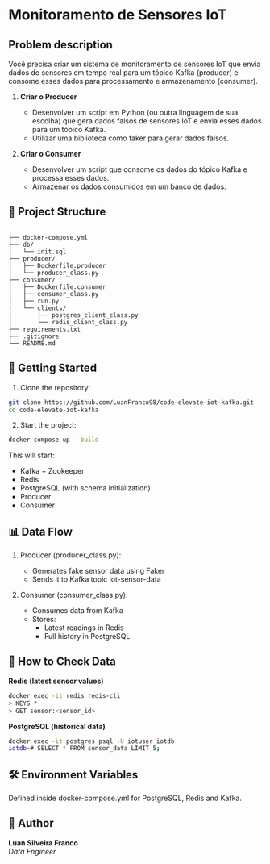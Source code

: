 # Monitoramento de Sensores IoT

## Problem description
Você precisa criar um sistema de monitoramento de sensores IoT que envia dados de sensores em tempo real para um tópico Kafka (producer) e consome esses dados para processamento e armazenamento (consumer).

1. **Criar o Producer**
    - Desenvolver um script em Python (ou outra linguagem de sua escolha) que gera dados falsos de sensores IoT e envia esses dados para um tópico Kafka.
    - Utilizar uma biblioteca como faker para gerar dados falsos.

2. **Criar o Consumer**
    - Desenvolver um script que consome os dados do tópico Kafka e processa esses dados.
    - Armazenar os dados consumidos em um banco de dados.

## 📁 Project Structure
```
.
├── docker-compose.yml
├── db/
│   └── init.sql
├── producer/
│   ├── Dockerfile.producer
│   └── producer_class.py
├── consumer/
│   ├── Dockerfile.consumer
│   ├── consumer_class.py
|   ├── run.py
|   └── clients/
|       ├── postgres_client_class.py
|       └── redis_client_class.py
├── requirements.txt
├── .gitignore
└── README.md
```

## 🚀 Getting Started
1. Clone the repository:
``` bash
git clone https://github.com/LuanFranco98/code-elevate-iot-kafka.git
cd code-elevate-iot-kafka
```
2. Start the project:
``` bash
docker-compose up --build
```

This will start:
- Kafka + Zookeeper
- Redis
- PostgreSQL (with schema initialization)
- Producer 
- Consumer 

## 📊 Data Flow
1. Producer (producer_class.py):
    - Generates fake sensor data using Faker
    - Sends it to Kafka topic iot-sensor-data

2. Consumer (consumer_class.py):
    - Consumes data from Kafka
    - Stores:
        - Latest readings in Redis
        - Full history in PostgreSQL


## 🧪 How to Check Data
**Redis (latest sensor values)**

```bash
docker exec -it redis redis-cli
> KEYS *
> GET sensor:<sensor_id>
```

**PostgreSQL (historical data)**
```bash
docker exec -it postgres psql -U iotuser iotdb 
iotdb=# SELECT * FROM sensor_data LIMIT 5;
```

## 🛠 Environment Variables
Defined inside docker-compose.yml for PostgreSQL, Redis and Kafka.


## 👤 Author
**Luan Silveira Franco**<br/>
*Data Engineer* 